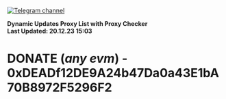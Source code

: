 [![Telegram channel](https://img.shields.io/endpoint?url=https://runkit.io/damiankrawczyk/telegram-badge/branches/master?url=https://t.me/n4z4v0d)](https://t.me/n4z4v0d) 

**Dynamic Updates Proxy List with Proxy Checker**  
**Last Updated: 20.12.23 15:03**

# DONATE (_any evm_) - 0xDEADf12DE9A24b47Da0a43E1bA70B8972F5296F2
